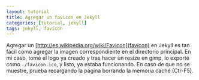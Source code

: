 ```yaml
---
layout: tutorial
title: Agregar un favicon en Jekyll
categories: [tutorial, jekyll] 
tags: jekyll, favicon
---
```


Agregar un [http://es.wikipedia.org/wiki/Favicon](favicon) en Jekyll es tan fácil como agregar la imagen correspondiente
en el directorio principal. En mi caso, tomé el logo ya creado y tras hacer un resize en gimp, lo exporté como `./favicon.ico`, 
y listo, ya estaba funcionando. En caso de que no se muestre, prueba recargando la página borrando la memoria caché (Ctr-F5).
